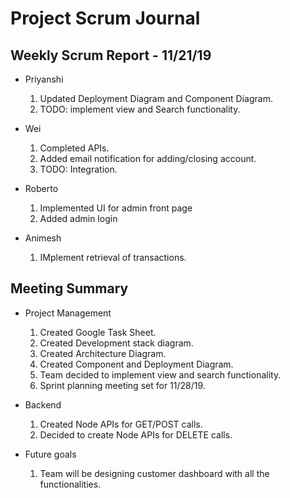# Project Scrum Journal
## Weekly Scrum Report - 11/21/19

* Priyanshi
  1. Updated Deployment Diagram and Component Diagram.
  2. TODO: implement view and Search functionality.
  

* Wei
  1. Completed APIs.
  2. Added email notification for adding/closing account.
  3. TODO: Integration.

* Roberto
  1. Implemented UI for admin front page
  2. Added admin login

* Animesh
  1. IMplement retrieval of transactions.

## Meeting Summary

* Project Management
  1. Created Google Task Sheet.
  2. Created Development stack diagram.
  3. Created Architecture Diagram.
  4. Created Component and Deployment Diagram.
  5. Team decided to implement view and search functionality.
  6. Sprint planning meeting set for 11/28/19.
* Backend
  1. Created Node APIs for GET/POST calls.
  2. Decided to create Node APIs for DELETE calls.
  
* Future goals
  1. Team will be designing customer dashboard with all the functionalities.
